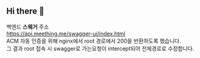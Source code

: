 ## Hi there 👋
백엔드 **스웨거** 주소  
https://api.meething.me/swagger-ui/index.html  
ACM 자동 인증을 위해 nginx에서 root 경로에서 200을 반환하도록 했습니다.  
그 결과 root 접속 시 swagger로 가는요청이 intercept되어 전체경로로 수정합니다.  
<!--

**Here are some ideas to get you started:**

🙋‍♀️ A short introduction - what is your organization all about?
🌈 Contribution guidelines - how can the community get involved?
👩‍💻 Useful resources - where can the community find your docs? Is there anything else the community should know?
🍿 Fun facts - what does your team eat for breakfast?
🧙 Remember, you can do mighty things with the power of [Markdown](https://docs.github.com/github/writing-on-github/getting-started-with-writing-and-formatting-on-github/basic-writing-and-formatting-syntax)
-->
